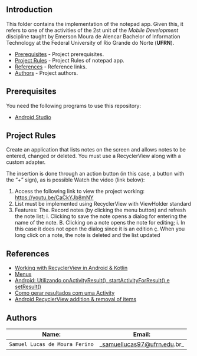 ## Introduction  

This folder contains the implementation of the notepad app. Given this, it refers to one of the activities of the 2st unit of the _Mobile Development_ discipline taught by Emerson Moura de Alencar Bachelor of Information Technology at the Federal University of Rio Grande do Norte (__UFRN__).


- [Prerequisites](#prerequisites) - Project prerequisites.
- [Project Rules](#project-rules) - Project Rules of notepad app.
- [References](#references) - Reference links.
- [Authors](#authors) - Project authors.


## Prerequisites

You need the following programs to use this repository:

 - [Android Studio]

[Android Studio]:https://developer.android.com/studio

## Project Rules

Create an application that lists notes on the screen and allows notes to be entered, changed or deleted. You must use a RecyclerView along with a custom adapter.

The insertion is done through an action button (in this case, a button with the “+” sign), as is possible
Watch the video (link below):

1. Access the following link to view the project working: https://youtu.be/CaCkYJb8mNY
2. List must be implemented using RecyclerView with ViewHolder standard
3. Features:
The. Record notes (by clicking the menu button) and refresh the note list;
i.
Clicking to save the note opens a dialog for entering the name of the note.
B. Clicking on a note opens the note for editing;
i.
In this case it does not open the dialog since it is an edition
ç. When you long click on a note, the note is deleted and the list updated

## References

- [Working with RecyclerView in Android & Kotlin](https://medium.com/@hinchman_amanda/working-with-recyclerview-in-android-kotlin-84a62aef94ec)  
- [Menus](https://developer.android.com/guide/topics/ui/menus?hl=pt-br)  
- [Android: Utilizando onActivityResult(), startActivityForResult() e setResult()](https://blog.masterdaweb.com/programacao-1/android/android-utilizando-onactivityresult-startactivityforresult-e-setresult/)  
- [Como gerar resultados com uma Activity](https://developer.android.com/training/basics/intents/result?hl=pt-br)  
- [Android RecyclerView addition & removal of items
](https://stackoverflow.com/questions/26076965/android-recyclerview-addition-removal-of-items)

## Authors 

| Name: |  Email: |  
| ---------- | ------------- |
|`Samuel Lucas de Moura Ferino` 	| _samuellucas97@ufrn.edu.br_  
